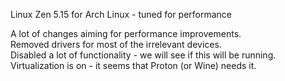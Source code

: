 Linux Zen 5.15 for Arch Linux - tuned for performance <br/>

A lot of changes aiming for performance improvements. <br/>
Removed drivers for most of the irrelevant devices. <br/>
Disabled a lot of functionality - we will see if this will be running. <br/>
Virtualization is on - it seems that Proton (or Wine) needs it.

